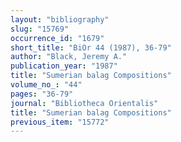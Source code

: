 ```yaml
---
layout: "bibliography"
slug: "15769"
occurrence_id: "1679"
short_title: "BiOr 44 (1987), 36-79"
author: "Black, Jeremy A."
publication_year: "1987"
title: "Sumerian balag Compositions"
volume_no_: "44"
pages: "36-79"
journal: "Bibliotheca Orientalis"
title: "Sumerian balag Compositions"
previous_item: "15772"
---
```


